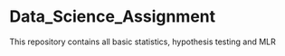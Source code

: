 # Data_Science_Assignment
This repository contains all basic statistics, hypothesis testing and MLR
